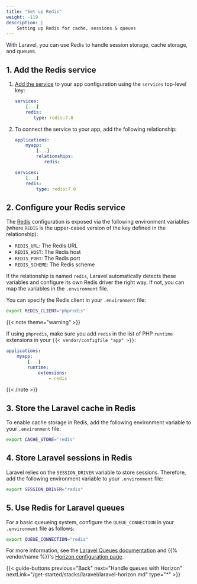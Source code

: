 ```yaml
---
title: "Set up Redis"
weight: -119
description: |
    Setting up Redis for cache, sessions & queues
---
```


With Laravel, you can use Redis to handle session storage, cache storage, and queues.

## 1. Add the Redis service

1. [Add the service](/add-services.md#add-a-service) to your app configuration using the `services` top-level key:

   ```yaml {configFile="app"}
   services:
       [...]
       redis:
          type: redis:7.0
   ```

2. To connect the service to your app, add the following relationship:

   ```yaml {configFile="app"}
   applications:
       myapp:
           [...]
           relationships:
              redis:

   services:
       [...]
       redis:
           type: redis:7.0
   ```

## 2. Configure your Redis service

The [Redis](/add-services/redis) configuration is exposed via the following environment variables
(where `REDIS` is the upper-cased version of the key defined in the relationship):

- `REDIS_URL`: The Redis URL
- `REDIS_HOST`: The Redis host
- `REDIS_PORT`: The Redis port
- `REDIS_SCHEME`: The Redis scheme

If the relationship is named `redis`, Laravel automatically detects these variables and configure its own Redis driver the right way.
If not, you can map the variables in the `.environment` file.

You can specify the Redis client in your `.environment` file:

```bash  {configFile="env"}
export REDIS_CLIENT="phpredis"
```

{{< note theme="warning" >}}

If using `phpredis`, make sure you add `redis` in the list of PHP `runtime` extensions in your `{{< vendor/configfile "app" >}}`:

```yaml {configFile="app"}
applications:
    myapp:
        [...]
        runtime:
            extensions:
                - redis
```

{{< /note >}}

## 3. Store the Laravel cache in Redis

To enable cache storage in Redis, add the following environment variable to your `.environment` file:

```bash  {configFile="env"}
export CACHE_STORE="redis"
```

## 4. Store Laravel sessions in Redis

Laravel relies on the `SESSION_DRIVER` variable to store sessions. Therefore, add the following environment variable to your `.environment` file:

```bash  {configFile="env"}
export SESSION_DRIVER="redis"
```

## 5. Use Redis for Laravel queues

For a basic queueing system, configure the `QUEUE_CONNECTION` in your `.environment` file as follows:

```bash  {configFile="env"}
export QUEUE_CONNECTION="redis"
```

For more information, see the [Laravel Queues documentation](https://laravel.com/docs/master/queues)
and {{% vendor/name %}}'s [Horizon configuration page](./laravel-horizon).

{{< guide-buttons previous="Back" next="Handle queues with Horizon" nextLink="/get-started/stacks/laravel/laravel-horizon.md" type="*" >}}
